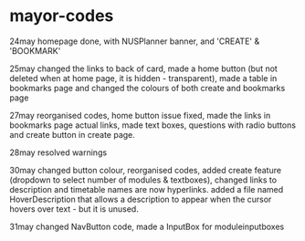 # mayor-codes
24may homepage done, with NUSPlanner banner, and 'CREATE' & 'BOOKMARK'

25may changed the links to back of card, made a home button (but not deleted when at home page, it is hidden - transparent), made a table in bookmarks page and changed the colours of both create and bookmarks page

27may reorganised codes, home button issue fixed, made the links in bookmarks page actual links, made text boxes, questions with radio buttons and create button in create page.

28may resolved warnings

30may changed button colour, reorganised codes, added create feature (dropdown to select number of modules & textboxes), changed links to description and timetable names are now hyperlinks. 
added a file named HoverDescription that allows a description to appear when the cursor hovers over text - but it is unused.

31may changed NavButton code, made a InputBox for moduleinputboxes

